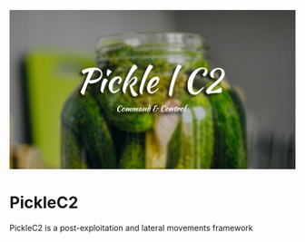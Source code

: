 ![image](background.png)

# PickleC2
PickleC2 is a post-exploitation and lateral movements framework
